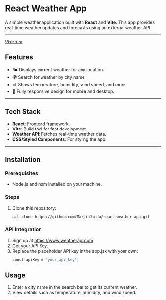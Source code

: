 # **React Weather App**

A simple weather application built with **React** and **Vite**. This app provides real-time weather updates and forecasts using an external weather API.

---
[Visit site](https://weather-api-app-reactt.netlify.app/)

## **Features**

- 🌤️ Displays current weather for any location.
- 🌍 Search for weather by city name.
- 📊 Shows temperature, humidity, wind speed, and more.
- 📱 Fully responsive design for mobile and desktop.

---

## **Tech Stack**

- **React**: Frontend framework.
- **Vite**: Build tool for fast development.
- **Weather API**: Fetches real-time weather data.
- **CSS/Styled Components**: For styling the app.

---

## **Installation**

### **Prerequisites**

- Node.js and npm installed on your machine.

### **Steps**

1. Clone this repository:
   ```bash
   git clone https://github.com/MartinJindu/react-weather-app.git
   ```

### API Integration

1. Sign up at https://www.weatherapi.com
2. Get your API Key.
3. Replace the placeholder API key in the app.jsx with your own:
   ```bash
   const apiKey = 'your_api_key';
   ```

## Usage

1. Enter a city name in the search bar to get its current weather.
2. View details such as temperature, humidity, and wind speed.
